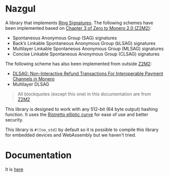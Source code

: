 # Nazgul
A library that implements [Ring Signatures](https://en.wikipedia.org/wiki/Ring_signature). The following schemes have been implemented based on [Chapter 3 of Zero to Monero 2.0 (Z2M2)](https://www.getmonero.org/library/Zero-to-Monero-2-0-0.pdf):

 - Spontaneous Anonymous Group (SAG) signatures 
 - Back’s Linkable Spontaneous Anonymous Group (bLSAG) signatures
 - Multilayer Linkable Spontaneous Anonymous Group (MLSAG) signatures
 - Concise Linkable Spontaneous Anonymous Group (CLSAG) signatures

The following scheme has also been implemented from outside [Z2M2](https://www.getmonero.org/library/Zero-to-Monero-2-0-0.pdf):

 - [DLSAG: Non-Interactive Refund Transactions For Interoperable Payment Channels in Monero](https://eprint.iacr.org/2019/595.pdf)
 - Multilayer DLSAG

> All blockquotes (except this one) in this documentation are from [Z2M2](https://www.getmonero.org/library/Zero-to-Monero-2-0-0.pdf)

This library is designed to work with any 512-bit (64 byte output) hashing function. It uses the
[Ristretto elliptic curve](https://doc.dalek.rs/curve25519_dalek/ristretto/) for ease of use and better security.

This library is `#![no_std]` by default so it is possible to compile this library for embedded devices and WebAssembly but we haven't tried.

# Documentation

It is [here](https://docs.rs/nazgul/latest/nazgul/)
